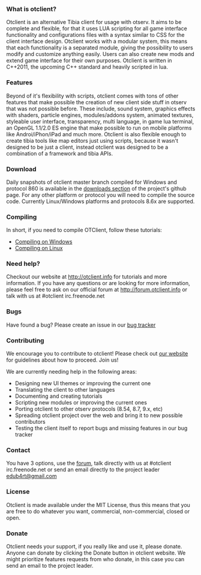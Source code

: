 ### What is otclient?

Otclient is an alternative Tibia client for usage with otserv. It aims to be complete and flexible,
for that it uses LUA scripting for all game interface functionality and configurations files with a syntax
similar to CSS for the client interface design. Otclient works with a modular system, this means
that each functionality is a separated module, giving the possibility to users modify and customize
anything easily. Users can also create new mods and extend game interface for their own purposes.
Otclient is written in C++2011, the upcoming C++ standard and heavily scripted in lua.

### Features

Beyond of it's flexibility with scripts, otclient comes with tons of other features that make possible
the creation of new client side stuff in otserv that was not possible before. These include,
sound system, graphics effects with shaders, particle engines, modules/addons system, animated textures,
styleable user interface, transparency, multi language, in game lua terminal, an OpenGL 1.1/2.0 ES engine that make possible to
run on mobile platforms like Androi/iPhon/iPad and much more. Otclient is also flexible enough to
create tibia tools like map editors just using scripts, because it wasn't designed to be just a
client, instead otclient was designed to be a combination of a framework and tibia APIs.

### Download

Daily snapshots of otclient master branch compiled for Windows and protocol 860 is available
in the [downloads section](https://github.com/edubart/otclient/downloads) of the project's github page.
For any other platform or protocol you will need to compile the source code. Currently Linux/Windows
platforms and protocols 8.6x are supported.

### Compiling

In short, if you need to compile OTClient, follow these tutorials:
* [Compiling on Windows](http://otclient.info/tutorials/compiling_on_windows.html)
* [Compiling on Linux](http://otclient.info/tutorials/compiling_on_linux.html)

### Need help?

Checkout our website at <http://otclient.info> for tutorials and more information.
If you have any questions or are looking for more information, please feel free to ask on our official
forum at <http://forum.otclient.info> or talk with us at #otclient irc.freenode.net

### Bugs

Have found a bug? Please create an issue in our [bug tracker](https://github.com/edubart/otclient/issues)

### Contributing

We encourage you to contribute to otclient! Please check out
[our website](http://otclient.info/) for guidelines about how to proceed. Join us!

We are currently needing help in the following areas:
* Designing new UI themes or improving the current one
* Translating the client to other languages
* Documenting and creating tutorials
* Scripting new modules or improving the current ones
* Porting otclient to other otserv protocols (8.54, 8.7, 9.x, etc)
* Spreading otclient project over the web and bring it to new possible contributors
* Testing the client itself to report bugs and missing features in our bug tracker

### Contact

You have 3 options, use the [forum](http://forum.otclient.info/), talk directly with us at #otclient irc.freenode.net
or send an email directly to the project leader edub4rt@gmail.com

### License

Otclient is made available under the MIT License, thus this means that you are free
to do whatever you want, commercial, non-commercial, closed or open.


### Donate

Otclient needs your support, if you really like and use it, please donate. Anyone can donate
by clicking the Donate button in otclient website. We might prioritize features
requests from who donate, in this case you can send an email to the project leader.
